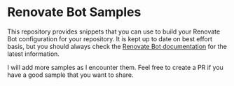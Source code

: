 # Renovate Bot Samples

This repository provides snippets that you can use to build your Renovate Bot configuration for your repository.
It is kept up to date on best effort basis, but you should always check
the [Renovate Bot documentation](https://docs.renovatebot.com/) for the latest information.

I will add more samples as I encounter them. Feel free to create a PR if you have a good sample that you want to share.
